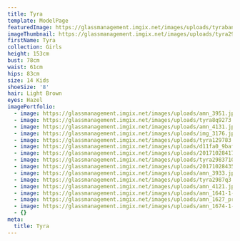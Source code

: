 ```yaml
---
title: Tyra
template: ModelPage
featuredImage: https://glassmanagement.imgix.net/images/uploads/tyrabanner29uo82.jpg
imageThumbnail: https://glassmanagement.imgix.net/images/uploads/tyra2987q3.jpg
firstName: Tyra
collection: Girls
height: 153cm
bust: 78cm
waist: 61cm
hips: 83cm
size: 14 Kids
shoeSize: '8'
hair: Light Brown
eyes: Hazel
imagePortfolio:
  - image: https://glassmanagement.imgix.net/images/uploads/amn_3951.jpg
  - image: https://glassmanagement.imgix.net/images/uploads/tyra8q9273.jpg
  - image: https://glassmanagement.imgix.net/images/uploads/amn_4131.jpg
  - image: https://glassmanagement.imgix.net/images/uploads/img_3176.jpg
  - image: https://glassmanagement.imgix.net/images/uploads/tyra129783.jpg
  - image: https://glassmanagement.imgix.net/images/uploads/d11fa0_9bafa459051f49279cd49da6874b52d3~mv2.jpg
  - image: https://glassmanagement.imgix.net/images/uploads/201710284171bw.jpg
  - image: https://glassmanagement.imgix.net/images/uploads/tyra298371012.jpg
  - image: https://glassmanagement.imgix.net/images/uploads/201710284354crop.jpg
  - image: https://glassmanagement.imgix.net/images/uploads/amn_3933.jpg
  - image: https://glassmanagement.imgix.net/images/uploads/tyra2987q3.jpg
  - image: https://glassmanagement.imgix.net/images/uploads/amn_4121.jpg
  - image: https://glassmanagement.imgix.net/images/uploads/amn_1641-1-copy_preview.jpg
  - image: https://glassmanagement.imgix.net/images/uploads/amn_1627_preview.jpg
  - image: https://glassmanagement.imgix.net/images/uploads/amn_1674-1-_preview.jpg
  - {}
meta:
  title: Tyra
---
```


